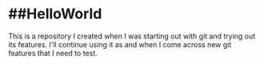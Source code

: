 ##HelloWorld
==========
This is a repository I created when I was starting out with git and trying out its features. I'll continue using it as and when I come across new git features that I need to test.
